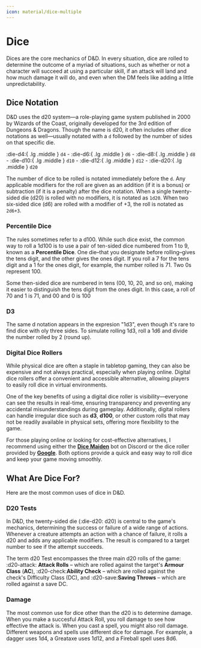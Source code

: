 ```yaml
---
icon: material/dice-multiple
---
```


# Dice

Dices are the core mechanics of D&D. In every situation, dice are rolled to determine the outcome of a myriad of situations, such as whether or not a character will succeed at using a particular skill, if an attack will land and how much damage it will do, and even when the DM feels like adding a little unpredictability.

## Dice Notation

D&D uses the d20 system—a role-playing game system published in 2000 by Wizards of the Coast, originally developed for the 3rd edition of Dungeons & Dragons. Though the name is d20, it often includes other dice notations as well—usually notated with a `d` followed by the number of sides on that specific die.

:die-d4:{ .lg .middle } `d4` - :die-d6:{ .lg .middle } `d6` - :die-d8:{ .lg .middle } `d8` - :die-d10:{ .lg .middle } `d10` - :die-d12:{ .lg .middle } `d12` - :die-d20:{ .lg .middle } `d20`

The number of dice to be rolled is notated immediately before the `d`. Any applicable modifiers for the roll are given as an addition (if it is a bonus) or subtraction (if it is a penalty) after the dice notation. When a single twenty-sided die (d20) is rolled with no modifiers, it is notated as `1d20`. When two six-sided dice (d6) are rolled with a modifier of +3, the roll is notated as `2d6+3`.

### Percentile Dice

The rules sometimes refer to a d100. While such dice exist, the common way to roll a 1d100 is to use a pair of ten-sided dice numbered from 1 to 9, known as a **Percentile Dice**. One die–that you designate before rolling–gives the tens digit, and the other gives the ones digit. If you roll a 7 for the tens digit and a 1 for the ones digit, for example, the number rolled is 71. Two 0s represent 100.

Some then-sided dice are numbered in tens (00, 10, 20, and so on), making it easier to distinguish the tens digit from the ones digit. In this case, a roll of 70 and 1 is 71, and 00 and 0 is 100

### D3

The same d notation appears in the expresion "1d3", even though it's rare to find dice with oly three sides. To simulate rolling 1d3, roll a 1d6 and divide the number rolled by 2 (round up).

### Digital Dice Rollers

While physical dice are often a staple in tabletop gaming, they can also be expensive and not always practical, especially when playing online. Digital dice rollers offer a convenient and accessible alternative, allowing players to easily roll dice in virtual environments.

One of the key benefits of using a digital dice roller is visibility—everyone can see the results in real-time, ensuring transparency and preventing any accidental misunderstandings during gameplay. Additionally, digital rollers can handle irregular dice such as **d3**, **d100**, or other custom rolls that may not be readily available in physical sets, offering more flexibility to the game.

For those playing online or looking for cost-effective alternatives, I recommend using either the **[Dice Maiden](https://top.gg/bot/377701707943116800)** bot on Discord or the dice roller provided by **[Google](https://g.co/kgs/rc9i8qP)**. Both options provide a quick and easy way to roll dice and keep your game moving smoothly.

## What Are Dice For?

Here are the most common uses of dice in D&D.

### D20 Tests

In D&D, the twenty-sided die (:die-d20: d20) is central to the game's mechanics, determining the success or failure of a wide range of actions. Whenever a creature attempts an action with a chance of failure, it rolls a d20 and adds any applicable modifiers. The result is compared to a target number to see if the attempt succeeds.

The term d20 Test encompasses the three main d20 rolls of the game: :d20-attack: **Attack Rolls** – which are rolled against the target's **Armour Class** (**AC**), :d20-check:**Ability Check** – which are rolled against the check's Difficulty Class (DC), and :d20-save:**Saving Throws** – which are rolled against a save DC.

### Damage

The most common use for dice other than the d20 is to determine damage. When you make a succesful Attack Roll, you roll damage to see how effective the attack is. When you cast a spell, you might also roll damage. Different weapons and spells use different dice for damage. For example, a dagger uses 1d4, a Greataxe uses 1d12, and a Fireball spell uses 8d6.
